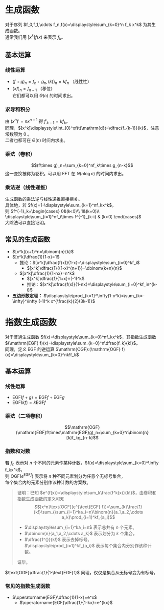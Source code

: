 # 生成函数
对于序列 $f_0,f_1,\cdots f_n,f(x)=\displaystyle\sum_{k=0}^n f_k x^k$ 为其生成函数。  
通常我们用 $[x^k]f(x)$ 来表示 $f_k$。
## 基本运算
### 线性运算
- $(f+g)_n=f_n+g_n,(kf)_n=kf_n$ （线性性）
- $(xf)_n=f_{n-1}$ （移位）  
它们都可以用 $\Theta(n)$ 的时间求出。

### 求导和积分
由 $(x^n)'=nx^{n-1}$ 得 $f'_{k-1}=kf_k$。  
同理，$[x^k]\displaystyle\int_{0}^xf(t)\mathrm{d}t=\dfrac{f_{k-1}}{k}$，注意常数项为 $0$ 。  
二者也都可在 $\Theta(n)$ 时间内求出。
### 乘法（卷积）
$$(f\times g)_n=\sum_{k=0}^nf_k\times g_{n-k}$$
这一变换被称为卷积。可以用 FFT 在 $\Theta(n\log n)$ 的时间内求出。
### 乘法逆（线性递推）
生成函数的乘法逆与线性递推直接相关。  
具体地，若 $f(x)=1-\displaystyle\sum_{k=1}^nf_kx^k$，  
则 $f^{-1}_k=\begin{cases}
    0&(k<0)\\
    1&(k=0)\\
    \displaystyle\sum_{i=1}^nf_i\times f^{-1}_{k-i} & (k>0)
\end{cases}$  
大除法可以直接证明。
## 常见的生成函数
- $[x^k](x+1)^n=\dbinom{n}{k}$
- $[x^k]\dfrac{1}{1-x}=1$
  - 推论：$[x^k]\dfrac{f(x)}{1-x}=\displaystyle\sum_{i=0}^kf_i$
    - $[x^k]\dfrac{1}{(1-x)^{n+1}}=\dbinom{k+n}{n}$
  - $[x^k]\dfrac{1}{1-nx}=n^k$
    - $[x^k]\dfrac{1}{1+x}=(-1)^k$
    - 推论：$[x^k]\dfrac{f(x)}{1-nx}=\displaystyle\sum_{i=0}^kf_in^{k-i}$
- **五边形数定理：** $\displaystyle\prod_{k=1}^\infty(1-x^k)=\sum_{k=-\infty}^\infty (-1)^k x^{\frac{k}{2}(3k-1)}$  
# 指数生成函数
对于普通生成函数 $f(x)=\displaystyle\sum_{k=0}^nf_kx^k$，其指数生成函数 $(\mathrm{EGF} f)(x)=\displaystyle\sum_{k=0}^n\dfrac{f_k}{k!}$。  
同理，定义 $\mathrm{EGF}$ 的逆运算 $\mathrm{OGF}:(\mathrm{OGF} f)(x)=\displaystyle\sum_{k=0}^nk!f_k$

## 基本运算

### 线性运算
- $\mathrm{EGF}(f+g)=\mathrm{EGF} f+\mathrm{EGF} g$
- $\mathrm{EGF}(kf)=k\mathrm{EGF} f$
### 乘法（二项卷积）

$$\mathrm{OGF}(\mathrm{EGF}f\times\mathrm{EGF}g)_n=\sum_{k=0}^n\binom{n}{k}f_kg_{n-k}$$

### 指数和对数

若 $f_n$ 表示对 $n$ 个不同的元素作某种计数，$f(x)=\displaystyle\sum_{k=0}^\infty f_kx^k$，  
则 $\text{OGF}(e^{\text{EGF}f})$ 表示将 $n$ 种不同元素划分为任意个无标号集合，  
每个集合内的元素分别作该种计数的方案数。  
> 证明：已知 $e^{f(x)}=\displaystyle\sum_k\frac{f^k(x)}{k!}$，由卷积和指数生成函数的定义可知    
> $$[x^n]\text{OGF}(e^{\text{EGF} f})=\sum_{k}\frac{1}{k!}\sum_{\sum_{i=1}^ka_i=n}\binom{n}{a_1,a_2,\cdots a_k}\prod_{i=1}^kf_{a_i}$$
> - $\displaystyle\sum_{i=1}^ka_i=n$ 表示总共有 $n$ 个元素。
> - $\dbinom{n}{a_1,a_2,\cdots a_k}$ 表示划分为 $k$ 个集合。
> - $\dfrac{1^{}}{k!}$ 表示去掉标号。  
$\displaystyle\prod_{i=1}^kf_{a_i}$ 表示每个集合内分别作该种计数。  
>
> 证毕。

$\text{OGF}\dfrac{1}{1-\text{EGF}f}$ 同理，仅仅是集合从无标号变为有标号。

### 常见的指数生成函数
- $\operatorname{EGF}\dfrac{1}{1-x}=e^x$
  - $\operatorname{EGF}\dfrac{1}{1-kx}=e^{kx}$
